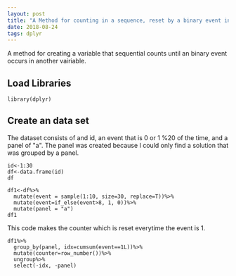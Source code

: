 ```yaml
---
layout: post
title: "A Method for counting in a sequence, reset by a binary event in R"
date: 2018-08-24
tags: dplyr
---
```


A method for creating a variable that sequential counts until an binary event occurs in another vairiable.

## Load Libraries
```{r}
library(dplyr)
```

## Create an data set

The dataset consists of and id, an event that is 0 or 1 %20 of the time, and a panel of "a".  The panel was created because I could only find a solution that was grouped by a panel.  
```{r}
id<-1:30
df<-data.frame(id)
df

df1<-df%>%
  mutate(event = sample(1:10, size=30, replace=T))%>%
  mutate(event=if_else(event>8, 1, 0))%>%
  mutate(panel = "a")
df1
```

This code makes the counter which is reset everytime the event is 1.

```{r}
df1%>%
  group_by(panel, idx=cumsum(event==1L))%>%
  mutate(counter=row_number())%>%
  ungroup%>%
  select(-idx, -panel)
```
